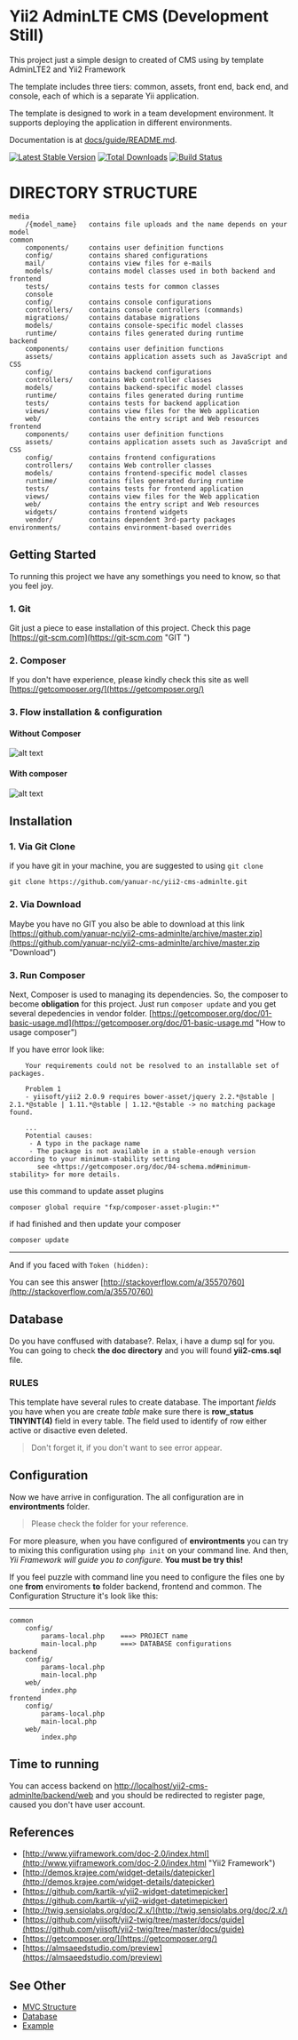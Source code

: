 # Yii2 AdminLTE CMS (Development Still)
This project just a simple design to created of CMS using by template AdminLTE2 and Yii2 Framework 

The template includes three tiers: common, assets, front end, back end, and console, each of which
is a separate Yii application. 

The template is designed to work in a team development environment. It supports
deploying the application in different environments.

Documentation is at [docs/guide/README.md](docs/guide/README.md).

[![Latest Stable Version](https://poser.pugx.org/yiisoft/yii2-app-advanced/v/stable.png)](https://packagist.org/packages/yiisoft/yii2-app-advanced)
[![Total Downloads](https://poser.pugx.org/yiisoft/yii2-app-advanced/downloads.png)](https://packagist.org/packages/yiisoft/yii2-app-advanced)
[![Build Status](https://travis-ci.org/yiisoft/yii2-app-advanced.svg?branch=master)](https://travis-ci.org/yiisoft/yii2-app-advanced)

# DIRECTORY STRUCTURE

	media			
		/{model_name}   contains file uploads and the name depends on your model
    common
		components/		contains user definition functions
        config/			contains shared configurations
        mail/			contains view files for e-mails
        models/  		contains model classes used in both backend and frontend
        tests/   		contains tests for common classes
        console
        config/  		contains console configurations
        controllers/ 	contains console controllers (commands)
        migrations/  	contains database migrations
        models/  		contains console-specific model classes
        runtime/ 		contains files generated during runtime
    backend
		components/		contains user definition functions
        assets/  		contains application assets such as JavaScript and CSS
        config/  		contains backend configurations
        controllers/ 	contains Web controller classes
        models/  		contains backend-specific model classes
        runtime/ 		contains files generated during runtime
        tests/   		contains tests for backend application
        views/   		contains view files for the Web application
        web/ 			contains the entry script and Web resources
    frontend
		components/		contains user definition functions
        assets/  		contains application assets such as JavaScript and CSS
        config/  		contains frontend configurations
        controllers/ 	contains Web controller classes
        models/  		contains frontend-specific model classes
        runtime/ 		contains files generated during runtime
        tests/   		contains tests for frontend application
        views/   		contains view files for the Web application
        web/ 			contains the entry script and Web resources
        widgets/ 		contains frontend widgets
        vendor/  		contains dependent 3rd-party packages
    environments/		contains environment-based overrides


## Getting Started

To running this project we have any somethings you need to know, so that you feel joy. 

### 1.	Git
Git just a piece to ease installation of this project. Check this page [https://git-scm.com](https://git-scm.com "GIT ")
### 2.	Composer
If you don't have experience, please kindly check this site as well [https://getcomposer.org/](https://getcomposer.org/)

### 3. Flow installation & configuration

#### Without Composer
![alt text](https://raw.githubusercontent.com/yanuar-nc/yii2-cms-adminlte/master/doc/img/install-without-composer.jpg "Without Composer")

#### With composer
![alt text](https://raw.githubusercontent.com/yanuar-nc/yii2-cms-adminlte/master/doc/img/install.jpg "Without Composer")

## Installation

### 1. Via Git Clone
if you have git in your machine, you are suggested to using `git clone`

    git clone https://github.com/yanuar-nc/yii2-cms-adminlte.git
### 2. Via Download
Maybe you have no GIT you also be able to download at this link [https://github.com/yanuar-nc/yii2-cms-adminlte/archive/master.zip](https://github.com/yanuar-nc/yii2-cms-adminlte/archive/master.zip "Download")

### 3. Run Composer
Next, Composer is used to managing its dependencies. So, the composer to become **obligation** for this project.
Just run `composer update` and you get several depedencies in vendor folder. [https://getcomposer.org/doc/01-basic-usage.md](https://getcomposer.org/doc/01-basic-usage.md "How to usage composer")

If you have error look like:
```
    Your requirements could not be resolved to an installable set of packages.

    Problem 1
    - yiisoft/yii2 2.0.9 requires bower-asset/jquery 2.2.*@stable | 2.1.*@stable | 1.11.*@stable | 1.12.*@stable -> no matching package found.

    ...
    Potential causes:
     - A typo in the package name
     - The package is not available in a stable-enough version according to your minimum-stability setting
       see <https://getcomposer.org/doc/04-schema.md#minimum-stability> for more details.
```

use this command to update asset plugins

`composer global require "fxp/composer-asset-plugin:*"`

if had finished and then update your composer

`composer update`

---
And if you faced with `Token (hidden):` 

You can see this answer [http://stackoverflow.com/a/35570760](http://stackoverflow.com/a/35570760)

## Database

Do you have conffused with database?. Relax, i have a dump sql for you. You can going to check **the doc directory** and you will found **yii2-cms.sql** file.
### RULES
This template have several rules to create database. The important *fields* you have when you are create *table* make sure there is **row_status TINYINT(4)** field in every table. The field used to identify of row either active or disactive even deleted. 
> Don't forget it, if you don't want to see error appear.

## Configuration

Now we have arrive in configuration. The all configuration are in **environtments** folder. 
> Please check the folder for your reference.

For more pleasure, when you have configured of **environtments** you can try to mixing this configuration using `php init` on your command line. And then, *Yii Framework will guide you to configure*. **You must be try this!**

If you feel puzzle with command line you need to configure the files one by one **from** enviroments **to** folder backend, frontend and common.
The Configuration Structure it's look like this:

-----------------------
	common
		config/
			params-local.php    ===> PROJECT name
			main-local.php      ===> DATABASE configurations 
	backend
		config/
			params-local.php
			main-local.php
		web/
			index.php
	frontend
		config/
			params-local.php
			main-local.php
		web/
			index.php

## Time to running

You can access backend on [http://localhost/yii2-cms-adminlte/backend/web](http://localhost/yii2-cms-adminlte/backend/web) and you should be redirected to register page, caused you don't have user account.

## References

- [http://www.yiiframework.com/doc-2.0/index.html](http://www.yiiframework.com/doc-2.0/index.html "Yii2 Framework")
- [http://demos.krajee.com/widget-details/datepicker](http://demos.krajee.com/widget-details/datepicker)
- [https://github.com/kartik-v/yii2-widget-datetimepicker](https://github.com/kartik-v/yii2-widget-datetimepicker)
- [http://twig.sensiolabs.org/doc/2.x/](http://twig.sensiolabs.org/doc/2.x/)
- [https://github.com/yiisoft/yii2-twig/tree/master/docs/guide](https://github.com/yiisoft/yii2-twig/tree/master/docs/guide)
- [https://getcomposer.org/](https://getcomposer.org/)
- [https://almsaeedstudio.com/preview](https://almsaeedstudio.com/preview)

## See Other

- [MVC Structure](doc/MVC.md)
- [Database](doc/Database.md)
- [Example](doc/EXAMPLE.md)
